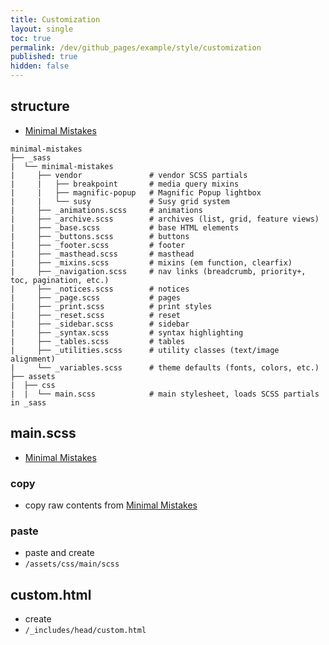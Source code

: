 ```yaml
---
title: Customization
layout: single
toc: true
permalink: /dev/github_pages/example/style/customization
published: true
hidden: false
---
```


<head>
  <base target="_blank">
</head>



## structure

- [Minimal Mistakes](https://mmistakes.github.io/minimal-mistakes/docs/stylesheets/)

```
minimal-mistakes
├── _sass
|  └── minimal-mistakes
|     ├── vendor               # vendor SCSS partials
|     |   ├── breakpoint       # media query mixins
|     |   ├── magnific-popup   # Magnific Popup lightbox
|     |   └── susy             # Susy grid system
|     ├── _animations.scss     # animations
|     ├── _archive.scss        # archives (list, grid, feature views)
|     ├── _base.scss           # base HTML elements
|     ├── _buttons.scss        # buttons
|     ├── _footer.scss         # footer
|     ├── _masthead.scss       # masthead
|     ├── _mixins.scss         # mixins (em function, clearfix)
|     ├── _navigation.scss     # nav links (breadcrumb, priority+, toc, pagination, etc.)
|     ├── _notices.scss        # notices
|     ├── _page.scss           # pages
|     ├── _print.scss          # print styles
|     ├── _reset.scss          # reset
|     ├── _sidebar.scss        # sidebar
|     ├── _syntax.scss         # syntax highlighting
|     ├── _tables.scss         # tables
|     ├── _utilities.scss      # utility classes (text/image alignment)
|     └── _variables.scss      # theme defaults (fonts, colors, etc.)
├── assets
|  ├── css
|  |  └── main.scss            # main stylesheet, loads SCSS partials in _sass
```



## main.scss

- [Minimal Mistakes](https://mmistakes.github.io/minimal-mistakes/docs/stylesheets/#customizing)

### copy

- copy raw contents from [Minimal Mistakes](https://github.com/mmistakes/minimal-mistakes/blob/master/assets/css/main.scss)

### paste

- paste and create
- `/assets/css/main/scss`



## custom.html

- create
- `/_includes/head/custom.html`
